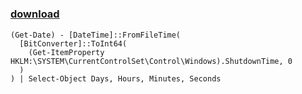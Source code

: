 ﻿---
pid:            5722
poster:         greg zakharov
title:          
date:           2015-02-02 19:00:33
format:         posh
parent:         0
parent:         0

---

# 

### [download](5722.ps1)



```posh
(Get-Date) - [DateTime]::FromFileTime(
  [BitConverter]::ToInt64(
    (Get-ItemProperty HKLM:\SYSTEM\CurrentControlSet\Control\Windows).ShutdownTime, 0
  )
) | Select-Object Days, Hours, Minutes, Seconds
```
